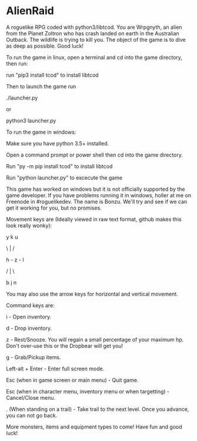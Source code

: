 # AlienRaid
A roguelike RPG coded with python3/libtcod. You are Wrpgnyth, an alien from the Planet Zoltron who has crash landed on earth in the Australian Outback. The wildlife is trying to kill you. The object of the game is to dive as deep as possible. Good luck! 

To run the game in linux, open a terminal and cd into the game directory, then run:

run "pip3 install tcod" to install libtcod


Then to launch the game run
 
./launcher.py

or

python3 launcher.py



To run the game in windows:

Make sure you have python 3.5+ installed.

Open a command prompt or power shell then cd into the game directory.

Run "py -m pip install tcod" to install libtcod

Run "python launcher.py" to excecute the game

This game has worked on windows but it is not officially supported by the game developer. If you have problems running it in windows, holler at me on Freenode in #roguelikedev. The name is Bonzu. We'll try and see if we can get it working for you, but no promises.

Movement keys are (Ideally viewed in raw text format, github makes this look really wonky):
 
 y   k   u
 
  \  |  / 
 
 h - z - l
 
 /   |  \
 
 b   j   n
 

You may also use the arrow keys for horizontal and vertical movement.
 

Command keys are:

i - Open inventory.

d - Drop inventory.

z - Rest/Snooze. You will regain a small percentage of your maximum hp. Don't over-use this or the Dropbear will get you!

g - Grab/Pickup items.

Left-alt + Enter - Enter full screen mode.

Esc (when in game screen or main menu) - Quit game.

Esc (when in character menu, inventory menu or when targetting) - Cancel/Close menu.

. (When standing on a trail) - Take trail to the next level. Once you advance, you can not go back.

More monsters, items and equipment types to come! Have fun and good luck!
